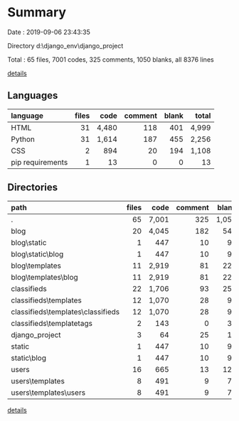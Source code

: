 # Summary

Date : 2019-09-06 23:43:35

Directory d:\django_env\django_project

Total : 65 files,  7001 codes, 325 comments, 1050 blanks, all 8376 lines

[details](details.md)

## Languages
| language | files | code | comment | blank | total |
| :--- | ---: | ---: | ---: | ---: | ---: |
| HTML | 31 | 4,480 | 118 | 401 | 4,999 |
| Python | 31 | 1,614 | 187 | 455 | 2,256 |
| CSS | 2 | 894 | 20 | 194 | 1,108 |
| pip requirements | 1 | 13 | 0 | 0 | 13 |

## Directories
| path | files | code | comment | blank | total |
| :--- | ---: | ---: | ---: | ---: | ---: |
| . | 65 | 7,001 | 325 | 1,050 | 8,376 |
| blog | 20 | 4,045 | 182 | 540 | 4,767 |
| blog\static | 1 | 447 | 10 | 97 | 554 |
| blog\static\blog | 1 | 447 | 10 | 97 | 554 |
| blog\templates | 11 | 2,919 | 81 | 227 | 3,227 |
| blog\templates\blog | 11 | 2,919 | 81 | 227 | 3,227 |
| classifieds | 22 | 1,706 | 93 | 250 | 2,049 |
| classifieds\templates | 12 | 1,070 | 28 | 97 | 1,195 |
| classifieds\templates\classifieds | 12 | 1,070 | 28 | 97 | 1,195 |
| classifieds\templatetags | 2 | 143 | 0 | 30 | 173 |
| django_project | 3 | 64 | 25 | 14 | 103 |
| static | 1 | 447 | 10 | 97 | 554 |
| static\blog | 1 | 447 | 10 | 97 | 554 |
| users | 16 | 665 | 13 | 127 | 805 |
| users\templates | 8 | 491 | 9 | 77 | 577 |
| users\templates\users | 8 | 491 | 9 | 77 | 577 |

[details](details.md)